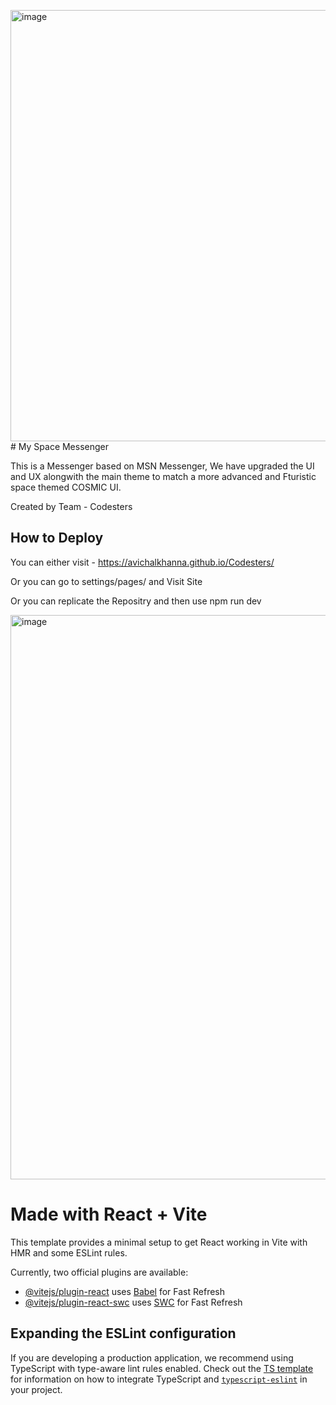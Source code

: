 <img width="1360" height="690" alt="image" src="https://github.com/user-attachments/assets/5bde621b-c82f-4791-8fc6-d25a2b3089c9" /># My Space Messenger 

This is a Messenger based on MSN Messenger, We have upgraded the UI and UX alongwith the main theme to match a more advanced and Fturistic space themed COSMIC UI.

Created by Team - Codesters

## How to Deploy 

You can either visit - https://avichalkhanna.github.io/Codesters/

Or you can go to settings/pages/ and Visit Site

Or you can replicate the Repositry and then use npm run dev 

<img width="1919" height="903" alt="image" src="https://github.com/user-attachments/assets/56c9790a-b261-4076-8fc4-a2849ca8d514" />

# Made with React + Vite

This template provides a minimal setup to get React working in Vite with HMR and some ESLint rules.

Currently, two official plugins are available:

- [@vitejs/plugin-react](https://github.com/vitejs/vite-plugin-react/blob/main/packages/plugin-react) uses [Babel](https://babeljs.io/) for Fast Refresh
- [@vitejs/plugin-react-swc](https://github.com/vitejs/vite-plugin-react/blob/main/packages/plugin-react-swc) uses [SWC](https://swc.rs/) for Fast Refresh

## Expanding the ESLint configuration

If you are developing a production application, we recommend using TypeScript with type-aware lint rules enabled. Check out the [TS template](https://github.com/vitejs/vite/tree/main/packages/create-vite/template-react-ts) for information on how to integrate TypeScript and [`typescript-eslint`](https://typescript-eslint.io) in your project.
